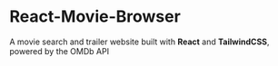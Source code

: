 # React-Movie-Browser
A movie search and trailer website built with **React** and **TailwindCSS**, powered by the OMDb API
